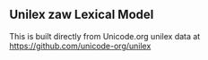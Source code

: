Unilex zaw Lexical Model
----------------------

This is built directly from Unicode.org unilex data at
https://github.com/unicode-org/unilex
